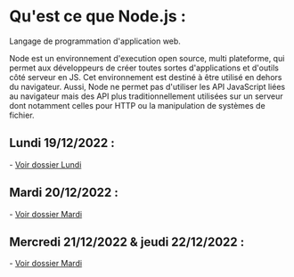 <h1>Qu'est ce que Node.js :</h1>

Langage de programmation d'application web.

Node est un environnement d'execution open source, multi plateforme, qui permet aux développeurs de créer toutes sortes d'applications et d'outils côté serveur en JS. 
Cet environnement est destiné à être utilisé en dehors du navigateur. 
Aussi, Node ne permet pas d'utiliser les API JavaScript liées au navigateur mais des API plus traditionnellement utilisées sur un serveur dont notamment celles pour HTTP ou la manipulation de systèmes de fichier.

<h2>Lundi 19/12/2022 :</h2>
- <a href="https://github.com/anthornade/IsitechNodeJS/tree/main/lundi">Voir dossier Lundi</a>

<h2>Mardi 20/12/2022 :</h2>
- <a href="https://github.com/anthornade/IsitechNodeJS/tree/main/Mardi">Voir dossier Mardi</a>

<h2>Mercredi 21/12/2022 & jeudi 22/12/2022 :</h2>
- <a href="https://github.com/anthornade/IsitechNodeJS/tree/main/Mercredi">Voir dossier Mardi</a>
 
